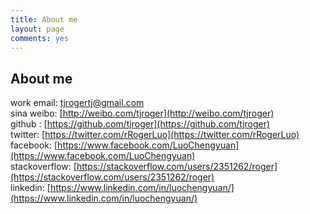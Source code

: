 ```yaml
---
title: About me
layout: page
comments: yes
---
```

  
## About me  

work email: [tjrogertj@gmail.com](mailto:tjrogertj@gmail.com)      
sina weibo: [http://weibo.com/tjroger](http://weibo.com/tjroger)      
github : [https://github.com/tjroger](https://github.com/tjroger)  
twitter: [https://twitter.com/rRogerLuo](https://twitter.com/rRogerLuo)  
facebook: [https://www.facebook.com/LuoChengyuan](https://www.facebook.com/LuoChengyuan)  
stackoverflow: [https://stackoverflow.com/users/2351262/roger](https://stackoverflow.com/users/2351262/roger)  
linkedin: [https://www.linkedin.com/in/luochengyuan/](https://www.linkedin.com/in/luochengyuan/)  
